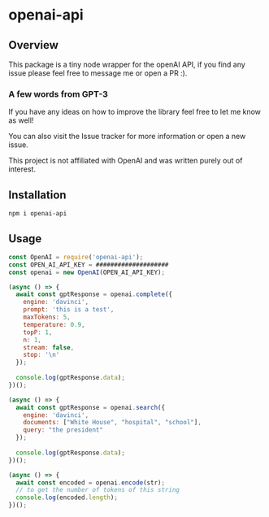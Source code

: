 # openai-api

## Overview
This package is a tiny node wrapper for the openAI API, if you find any issue please feel free to message me or open a PR :).

### A few words from GPT-3 ###
If you have any ideas on how to improve the library feel free to let me know as well!

You can also visit the Issue tracker for more information or open a new issue.

This project is not affiliated with OpenAI and was written purely out of interest.

## Installation

`npm i openai-api`

## Usage

```js
const OpenAI = require('openai-api');
const OPEN_AI_API_KEY = ####################
const openai = new OpenAI(OPEN_AI_API_KEY);

(async () => {
  await const gptResponse = openai.complete({
    engine: 'davinci',
    prompt: 'this is a test',
    maxTokens: 5,
    temperature: 0.9,
    topP: 1,
    n: 1,
    stream: false,
    stop: '\n'
  });
  
  console.log(gptResponse.data);
})();

(async () => {
  await const gptResponse = openai.search({
    engine: 'davinci',
    documents: ["White House", "hospital", "school"],
    query: "the president"
  });
  
  console.log(gptResponse.data);
})();

(async () => {
  await const encoded = openai.encode(str);
  // to get the number of tokens of this string
  console.log(encoded.length);
})();
```
